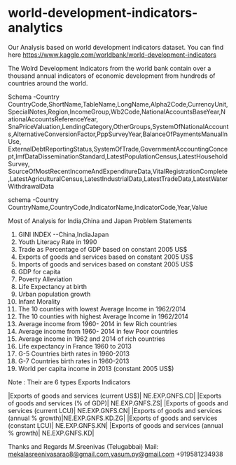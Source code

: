 # world-development-indicators-analytics

Our Analysis based on world development indicators dataset. You can find here 
https://www.kaggle.com/worldbank/world-development-indicators

The Wolrd Development Indicators from the world bank contain over a thousand annual indicators of economic development from
 hundreds of countries around the world.

Schema -Country
CountryCode,ShortName,TableName,LongName,Alpha2Code,CurrencyUnit,SpecialNotes,Region,IncomeGroup,Wb2Code,NationalAccountsBaseYear,NationalAccountsReferenceYear,
SnaPriceValuation,LendingCategory,OtherGroups,SystemOfNationalAccounts,AlternativeConversionFactor,PppSurveyYear,BalanceOfPaymentsManualInUse,
ExternalDebtReportingStatus,SystemOfTrade,GovernmentAccountingConcept,ImfDataDisseminationStandard,LatestPopulationCensus,LatestHouseholdSurvey,
SourceOfMostRecentIncomeAndExpenditureData,VitalRegistrationComplete,LatestAgriculturalCensus,LatestIndustrialData,LatestTradeData,LatestWaterWithdrawalData

schema -Country
CountryName,CountryCode,IndicatorName,IndicatorCode,Year,Value

Most of Analysis for India,China and Japan
Problem Statements
1. GINI INDEX --China,IndiaJapan
2. Youth Literacy Rate in 1990 
3. Trade as Percentage of GDP based on constant 2005 US$
4. Exports of goods and services based on constant 2005 US$
5. Imports of goods and services based on constant 2005 US$
6. GDP for capita
7. Poverty Alleviation
8. Life Expectancy at birth
9. Urban population growth
10. Infant Morality
11. The 10 counties with lowest Average Income in 1962/2014
12. The 10 counties with highest Average Income in 1962/2014
13. Average income from 1960- 2014 in few Rich countries
14. Average income from 1960- 2014 in few Poor countries
15. Average income in 1962 and 2014 of rich countries
16. Life expectancy in France 1960 to 2013
17. G-5 Countries birth rates in 1960-2013
18. G-7 Countries birth rates in 1960-2013
19. World per capita income in 2013 (constant 2005 US$)

Note : 
Their are 6 types Exports Indicators

|Exports of goods and services (current US$)|   NE.EXP.GNFS.CD|
|Exports of goods and services (% of GDP)|      NE.EXP.GNFS.ZS|
|Exports of goods and services (current LCU)|   NE.EXP.GNFS.CN|
|Exports of goods and services (annual % growth)|NE.EXP.GNFS.KD.ZG|
|Exports of goods and services (constant LCU)|   NE.EXP.GNFS.KN|
|Exports of goods and services (annual % growth)|   NE.EXP.GNFS.KD|


Thanks and Regards
M.Sreenivas (Telugabbai)
Mail: mekalasreenivasarao8@gmail.com,vasum.py@gmail.com
		+919581234938
